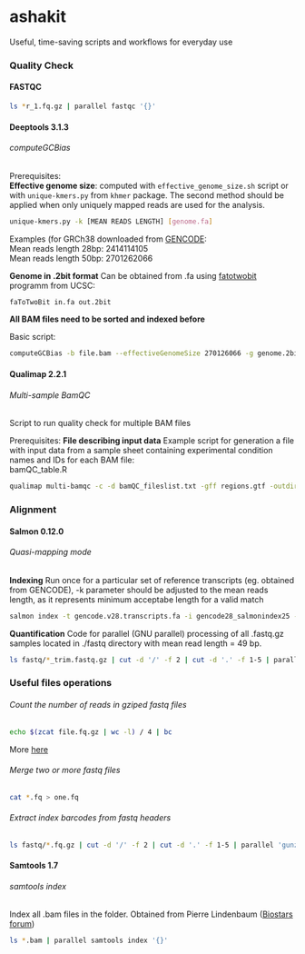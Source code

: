 # ashakit
Useful, time-saving scripts and workflows for everyday use

### Quality Check  

#### FASTQC   

```bash
ls *r_1.fq.gz | parallel fastqc '{}'
```

#### Deeptools  3.1.3

###### computeGCBias  
Prerequisites:  
**Effective genome size**: computed with `effective_genome_size.sh` script or with `unique-kmers.py` from `khmer` package. The second method should be applied when only uniquely mapped reads are used for the analysis.  

```bash
unique-kmers.py -k [MEAN READS LENGTH] [genome.fa]
```
Examples (for GRCh38 downloaded from [GENCODE](https://www.gencodegenes.org/human/release_28.html):  
Mean reads length 28bp: 2414114105  
Mean reads length 50bp: 2701262066  

**Genome in .2bit format** Can be obtained from .fa using [fatotwobit](https://anaconda.org/bioconda/ucsc-fatotwobit) programm from UCSC:  
```bash
faToTwoBit in.fa out.2bit
```
**All BAM files need to be sorted and indexed before**

Basic script:  
```bash
computeGCBias -b file.bam --effectiveGenomeSize 270126066 -g genome.2bit -o output.txt -l 50 --biasPlot plot.png
```  

#### Qualimap 2.2.1

###### Multi-sample BamQC  
Script to run quality check for multiple BAM files  

Prerequisites:
**File describing input data**  Example script for generation a file with input data from a sample sheet containing experimental condition names and IDs for each BAM file:   
bamQC_table.R

```bash
qualimap multi-bamqc -c -d bamQC_fileslist.txt -gff regions.gtf -outdir multi_bamQC -outfile multi_bamQC.pdf -r
```

### Alignment  

#### Salmon 0.12.0  

###### Quasi-mapping mode  

**Indexing**  Run once for a particular set of reference transcripts (eg. obtained from GENCODE), -k parameter should be adjusted to the mean reads length, as it represents minimum acceptabe length for a valid match

```bash
salmon index -t gencode.v28.transcripts.fa -i gencode28_salmonindex25 --type quasi -k 25
```  

**Quantification** Code for parallel (GNU parallel) processing of all .fastq.gz samples located in ./fastq directory with mean read length = 49 bp.  

```bash
ls fastq/*_trim.fastq.gz | cut -d '/' -f 2 | cut -d '.' -f 1-5 | parallel salmon quant -i /home/JAK75/Documents/reference-genome/gencode28_salmonindex25 -l SF -r fastq/'{}'.fastq.gz -o transcript_quants/'{}' -p 4 --fldMean=49 --seqBias --gcBias --validateMappings --rangeFactorizationBins=4 --numBootstraps=1000
```

### Useful files operations

###### Count the number of reads in gziped fastq files

```bash
echo $(zcat file.fq.gz | wc -l) / 4 | bc
```
More [here](http://minutebioinformatics.blogspot.com/2013/07/count-raw-reads-in-fastqgz.html)

###### Merge two or more fastq files  

```bash
cat *.fq > one.fq
```

###### Extract index barcodes from fastq headers

```bash
ls fastq/*.fq.gz | cut -d '/' -f 2 | cut -d '.' -f 1-5 | parallel 'gunzip -c  fastq/'{}'.fq.gz | grep "@" | cut -d ':' -f 10 | sort | uniq -c | sort -n | tail > index_stat/'{}'.txt'  
```

#### Samtools 1.7

###### samtools index   
Index all .bam files in the folder. Obtained from Pierre Lindenbaum ([Biostars forum](https://www.biostars.org/p/170522/))   
```bash
ls *.bam | parallel samtools index '{}'
```
